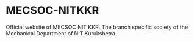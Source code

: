 # MECSOC-NITKKR
Official website of MECSOC NIT KKR. The branch specific society of the Mechanical Department of NIT Kurukshetra.

